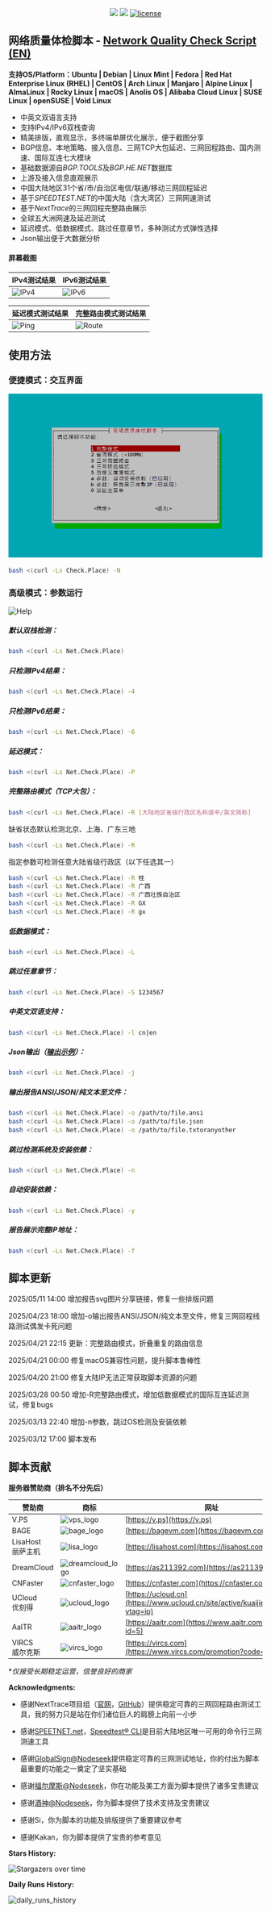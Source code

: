 <p align="center">
<img src="https://hits.xykt.de/net.svg?action=view&count_bg=%2379C83D&title_bg=%23555555&title=Runs&edge_flat=false"/> 
<img src="https://hits.xykt.de/net_github.svg?action=hit&count_bg=%233DC8C0&title_bg=%23555555&title=Visits&edge_flat=false"/> 
<a href="/LICENSE"><img src="https://img.shields.io/badge/License-AGPL%20v3-blue.svg" alt="license" /></a>  
</p>

## 网络质量体检脚本  -  [Network Quality Check Script (EN)](https://github.com/xykt/NetQuality/blob/main/README_EN.md)

**支持OS/Platform：Ubuntu | Debian | Linux Mint | Fedora | Red Hat Enterprise Linux (RHEL) | CentOS | Arch Linux | Manjaro | Alpine Linux | AlmaLinux | Rocky Linux | macOS | Anolis OS | Alibaba Cloud Linux | SUSE Linux | openSUSE | Void Linux**

- 中英文双语言支持
- 支持IPv4/IPv6双栈查询
- 精美排版，直观显示，多终端单屏优化展示，便于截图分享
- BGP信息、本地策略、接入信息、三网TCP大包延迟、三网回程路由、国内测速、国际互连七大模块
- 基础数据源自*BGP.TOOLS*及*BGP.HE.NET*数据库
- 上游及接入信息直观展示
- 中国大陆地区31个省/市/自治区电信/联通/移动三网回程延迟
- 基于*SPEEDTEST.NET*的中国大陆（含大湾区）三网网速测试
- 基于*NextTrace*的三网回程完整路由展示
- 全球五大洲网速及延迟测试
- 延迟模式、低数据模式、跳过任意章节，多种测试方式弹性选择
- Json输出便于大数据分析

#### 屏幕截图
|IPv4测试结果|IPv6测试结果|
| ---------------- | ---------------- |
|![IPv4](https://github.com/xykt/NetQuality/raw/main/res/v4_cn.png)|![IPv6](https://github.com/xykt/NetQuality/raw/main/res/v6_cn.png)|

|延迟模式测试结果|完整路由模式测试结果|
| ---------------- | ---------------- |
|![Ping](https://github.com/xykt/NetQuality/raw/main/res/ping_cn.png)|![Route](https://github.com/xykt/NetQuality/raw/main/res/route_v4.png)|


## 使用方法

### 便捷模式：交互界面

![Net](https://github.com/xykt/ScriptMenu/raw/main/res/Net_CN.png)

````bash
bash <(curl -Ls Check.Place) -N
````

### 高级模式：参数运行

![Help](https://github.com/xykt/NetQuality/raw/main/res/help.png)

##### 默认双栈检测：
````bash
bash <(curl -Ls Net.Check.Place)
````

##### 只检测IPv4结果：
````bash
bash <(curl -Ls Net.Check.Place) -4
````

##### 只检测IPv6结果：
````bash
bash <(curl -Ls Net.Check.Place) -6
````

##### 延迟模式：
````bash
bash <(curl -Ls Net.Check.Place) -P
````

##### 完整路由模式（TCP大包）：
```bash
bash <(curl -Ls Net.Check.Place) -R [大陆地区省级行政区名称或中/英文简称]
```
缺省状态默认检测北京、上海、广东三地
```bash
bash <(curl -Ls Net.Check.Place) -R
```
指定参数可检测任意大陆省级行政区（以下任选其一）
```bash
bash <(curl -Ls Net.Check.Place) -R 桂
bash <(curl -Ls Net.Check.Place) -R 广西
bash <(curl -Ls Net.Check.Place) -R 广西壮族自治区
bash <(curl -Ls Net.Check.Place) -R GX
bash <(curl -Ls Net.Check.Place) -R gx
```

##### 低数据模式：
````bash
bash <(curl -Ls Net.Check.Place) -L
````

##### 跳过任意章节：
````bash
bash <(curl -Ls Net.Check.Place) -S 1234567
````

##### 中英文双语支持：
````bash
bash <(curl -Ls Net.Check.Place) -l cn|en
````

##### Json输出（[输出示例](https://github.com/xykt/NetQuality/blob/main/res/output.json)）：
````bash
bash <(curl -Ls Net.Check.Place) -j
````

##### 输出报告ANSI/JSON/纯文本至文件：
````bash
bash <(curl -Ls Net.Check.Place) -o /path/to/file.ansi
bash <(curl -Ls Net.Check.Place) -o /path/to/file.json
bash <(curl -Ls Net.Check.Place) -o /path/to/file.txtoranyother
````

##### 跳过检测系统及安装依赖：
````bash
bash <(curl -Ls Net.Check.Place) -n
````

##### 自动安装依赖：
````bash
bash <(curl -Ls Net.Check.Place) -y
````

##### 报告展示完整IP地址：
````bash
bash <(curl -Ls Net.Check.Place) -f
````


## 脚本更新

2025/05/11 14:00 增加报告svg图片分享链接，修复一些排版问题

2025/04/23 18:00 增加-o输出报告ANSI/JSON/纯文本至文件，修复三网回程线路测试偶发卡死问题

2025/04/21 22:15 更新：完整路由模式，折叠重复的路由信息

2025/04/21 00:00 修复macOS兼容性问题，提升脚本鲁棒性

2025/04/20 21:00 修复大陆IP无法正常获取脚本资源的问题

2025/03/28 00:50 增加-R完整路由模式，增加低数据模式的国际互连延迟测试，修复bugs

2025/03/13 22:40 增加-n参数，跳过OS检测及安装依赖

2025/03/12 17:00 脚本发布

## 脚本贡献

**服务器赞助商（排名不分先后）**

| 赞助商 | 商标 | 网址 | 
| - | - | - |  
| V.PS | ![vps_logo](https://raw.githubusercontent.com/xykt/NetQuality/main/res/sponsor/logo_vps.png) | [https://v.ps](https://v.ps)| 
| BAGE | ![bage_logo](https://raw.githubusercontent.com/xykt/NetQuality/main/res/sponsor/logo_bage.png) | [https://bagevm.com](https://bagevm.com)|
| LisaHost</br>丽萨主机 | ![lisa_logo](https://raw.githubusercontent.com/xykt/NetQuality/main/res/sponsor/logo_lisa.png) | [https://lisahost.com](https://lisahost.com)|
| DreamCloud | ![dreamcloud_logo](https://raw.githubusercontent.com/xykt/NetQuality/main/res/sponsor/logo_dreamcloud.png) | [https://as211392.com](https://as211392.com)|
| CNFaster | ![cnfaster_logo](https://raw.githubusercontent.com/xykt/NetQuality/main/res/sponsor/logo_cnfaster.png) | [https://cnfaster.com](https://cnfaster.com)|
| UCloud</br>优刻得 | ![ucloud_logo](https://raw.githubusercontent.com/xykt/NetQuality/main/res/sponsor/logo_ucloud.png) | [https://ucloud.cn](https://www.ucloud.cn/site/active/kuaijiesale.html?ytag=ip)|
| AaITR | ![aaitr_logo](https://raw.githubusercontent.com/xykt/NetQuality/main/res/sponsor/logo_aaitr.png) | [https://aaitr.com](https://www.aaitr.com/link.php?id=5)| 
| VIRCS</br>威尔克斯 | ![vircs_logo](https://raw.githubusercontent.com/xykt/NetQuality/main/res/sponsor/logo_vircs.png) | [https://vircs.com](https://www.vircs.com/promotion?code=6)| 

**仅接受长期稳定运营，信誉良好的商家*

**Acknowledgments:**

- 感谢NextTrace项目组（[官网](https://www.nxtrace.org/)，[GitHub](https://github.com/nxtrace/NTrace-core)）提供稳定可靠的三网回程路由测试工具，我的努力只是站在你们诸位巨人的肩膀上向前一小步

- 感谢[SPEETNET.net](https://www.speedtest.net/)，[Speedtest® CLI](https://www.speedtest.net/apps/cli)是目前大陆地区唯一可用的命令行三网测速工具

- 感谢[GlobalSign@Nodeseek](https://www.nodeseek.com/space/5813#/general)提供稳定可靠的三网测试地址，你的付出为脚本最重要的功能之一奠定了坚实基础

- 感谢[福尔摩斯@Nodeseek](https://www.nodeseek.com/space/13352#/general)，你在功能及美工方面为脚本提供了诸多宝贵建议

- 感谢[酒神@Nodeseek](https://www.nodeseek.com/space/9#/general)，你为脚本提供了技术支持及宝贵建议

- 感谢Si，你为脚本的功能及排版提供了重要建议参考

- 感谢Kakan，你为脚本提供了宝贵的参考意见


**Stars History:**

![Stargazers over time](https://starchart.cc/xykt/NetQuality.svg?background=%23FFFFFF&axis=%23333333&line=%2377ff77)

**Daily Runs History:**

![daily_runs_history](https://hits.xykt.de/history/net.svg?days=46&chartType=bar&title=%E7%BD%91%E7%BB%9C%E8%B4%A8%E9%87%8F%E4%BD%93%E6%A3%80%E8%84%9A%E6%9C%AC%E6%AF%8F%E6%97%A5%E8%BF%90%E8%A1%8C%E9%87%8F%E7%BB%9F%E8%AE%A1&width=1024&height=400&color=steelblue)
